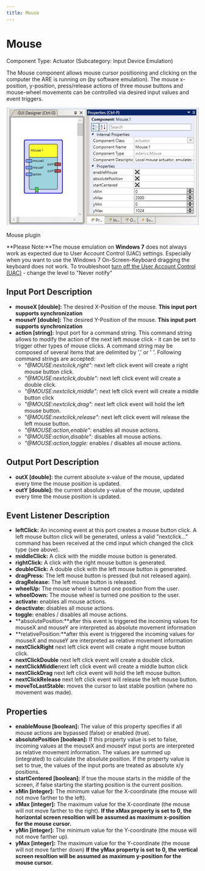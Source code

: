 ```yaml
---
title: Mouse
---
```


# Mouse

Component Type: Actuator (Subcategory: Input Device Emulation)

The Mouse component allows mouse cursor positioning and clicking on the computer the ARE is running on (by software emulation). The mouse x-position, y-position, press/release actions of three mouse buttons and mouse-wheel movements can be controlled via desired input values and event triggers.

![Screenshot: Mouse plugin](img/mouse.jpg "Screenshot: Mouse plugin")

Mouse plugin

  

**Please Note:**The mouse emulation on **Windows 7** does not always work as expected due to User Account Control (UAC) settings. Especially when you want to use the Windows 7 On-Screen-Keyboard dragging the keyboard does not work. To troubleshoot [turn off the User Account Control (UAC)][1] - change the level to "Never notify"

## Input Port Description

*   **mouseX \[double\]:** The desired X-Position of the mouse. **This input port supports synchronization**
*   **mouseY \[double\]:** The desired Y-Position of the mouse. **This input port supports synchronization**
*   **action \[string\]:** Input port for a command string. This command string allows to modify the action of the next left mouse click - it can be set to trigger other types of mouse clicks. A command string may be composed of several items that are delimited by ',' or ' '. Following command strings are accepted:
    *   _"@MOUSE:nextclick,right":_ next left click event will create a right mouse button click.
    *   _"@MOUSE:nextclick,double":_ next left click event will create a double click.
    *   _"@MOUSE:nextclick,middle":_ next left click event will create a middle button click
    *   _"@MOUSE:nextclick,drag":_ next left click event will hold the left mouse button.
    *   _"@MOUSE:nextclick,release":_ next left click event will release the left mouse button.
    *   _"@MOUSE:action,enable":_ enables all mouse actions.
    *   _"@MOUSE:action,disable":_ disables all mouse actions.
    *   _"@MOUSE:action,toggle:_ enables / disables all mouse actions.

## Output Port Description

*   **outX \[double\]:** the current absolute x-value of the mouse, updated every time the mouse position is updated.
*   **outY \[double\]:** the current absolute y-value of the mouse, updated every time the mouse position is updated.

## Event Listener Description

*   **leftClick:** An incoming event at this port creates a mouse button click. A left mouse button click will be generated, unless a valid "nextclick..." command has been received at the cmd input which changed the click type (see above).
*   **middleClick:** A click with the middle mouse button is generated.
*   **rightClick:** A click with the right mouse button is generated.
*   **doubleClick:** A double click with the left mouse button is generated.
*   **dragPress:** The left mouse button is pressed (but not released again).
*   **dragRelease:** The left mouse button is released.
*   **wheelUp:** The mouse wheel is turned one position from the user.
*   **wheelDown:** The mouse wheel is turned one position to the user.
*   **activate:** enables all mouse actions.
*   **deactivate:** disables all mouse actions.
*   **toggle:** enables / disables all mouse actions.
*   **absolutePosition:**after this event is triggered the incoming values for mouseX and mouseY are interpreted as absolute movement information
*   **relativePosition:**after this event is triggered the incoming values for mouseX and mouseY are interpreted as relative movement information
*   **nextClickRight** next left click event will create a right mouse button click.
*   **nextClickDouble** next left click event will create a double click.
*   **nextClickMiddle**next left click event will create a middle button click
*   **nextClickDrag** next left click event will hold the left mouse button.
*   **nextClickRelease** next left click event will release the left mouse button.
*   **moveToLastStable:** moves the cursor to last stable position (where no movement was made).

## Properties

*   **enableMouse \[boolean\]:** The value of this property specifies if all mouse actions are bypassed (false) or enabled (true).
*   **absolutePosition \[boolean\]:** If this property value is set to false, incoming values at the mouseX and mouseY input ports are interpreted as relative movement information. The values are summed up (integrated) to calculate the absolute position. If the property value is set to true, the values of the input ports are treated as absolute x/y positions.
*   **startCentered \[boolean\]:** If true the mouse starts in the middle of the screen, if false starting the starting position is the current position.
*   **xMin \[integer\]:** The minimum value for the X-coordinate (the mouse will not move farther to the left).
*   **xMax \[integer\]:** The maximum value for the X-coordinate (the mouse will not move farther to the right). **If the xMax property is set to 0, the horizontal screen resoltion will be assumed as maximum x-position for the mouse cursor.**
*   **yMin \[integer\]:** The minimum value for the Y-coordinate (the mouse will not move farther up).
*   **yMax \[integer\]:** The maximum value for the Y-coordinate (the mouse will not move farther down) **If the yMax property is set to 0, the vertical screen resoltion will be assumed as maximum y-position for the mouse cursor.**

[1]: http://windows.microsoft.com/en-au/windows/turn-user-account-control-on-off#1TC=windows-7